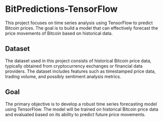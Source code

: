 # BitPredictions-TensorFlow

This project focuses on time series analysis using TensorFlow to predict Bitcoin prices. The goal is to build a model that can effectively forecast the price movements of Bitcoin based on historical data.

## Dataset

The dataset used in this project consists of historical Bitcoin price data, typically obtained from cryptocurrency exchanges or financial data providers. The dataset includes features such as timestamped price data, trading volume, and possibly sentiment analysis metrics.

## Goal

The primary objective is to develop a robust time series forecasting model using TensorFlow. The model will be trained on historical Bitcoin price data and evaluated based on its ability to predict future price movements.
